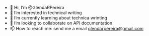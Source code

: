 - 👋 Hi, I’m @GlendaRPereira
- 👀 I’m interested in technical writing
- 🌱 I’m currently learning about technica wrinting
- 💞️ I’m looking to collaborate on API documentation
- 📫 How to reach me: send me a email glendarpereira@gmail.com

<!---
GlendaRPereira/GlendaRPereira is a ✨ special ✨ repository because its `README.md` (this file) appears on your GitHub profile.
You can click the Preview link to take a look at your changes.
--->
